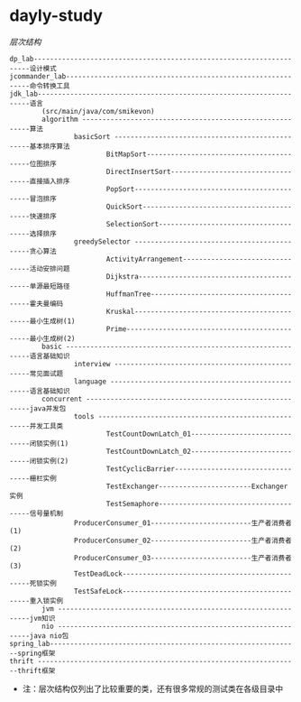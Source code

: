dayly-study
===========

*层次结构* 
    
    dp_lab---------------------------------------------------------------------设计模式
    jcommander_lab-------------------------------------------------------------命令转换工具
    jdk_lab--------------------------------------------------------------------语言
            (src/main/java/com/smikevon)
            algorithm ---------------------------------------------------------算法
                    basicSort -------------------------------------------------基本排序算法
                            BitMapSort-----------------------------------------位图排序
                            DirectInsertSort-----------------------------------直接插入排序
                            PopSort--------------------------------------------冒泡排序
                            QuickSort------------------------------------------快速排序
                            SelectionSort--------------------------------------选择排序
                    greedySelector --------------------------------------------贪心算法
                            ActivityArrangement--------------------------------活动安排问题
                            Dijkstra-------------------------------------------单源最短路径
                            HuffmanTree----------------------------------------霍夫曼编码
                            Kruskal--------------------------------------------最小生成树(1)
                            Prime----------------------------------------------最小生成树(2)
            basic -------------------------------------------------------------语言基础知识
                    interview -------------------------------------------------常见面试题
                    language --------------------------------------------------语言基础知识
            concurrent --------------------------------------------------------java并发包
                    tools -----------------------------------------------------并发工具类
                            TestCountDownLatch_01------------------------------闭锁实例(1)
                            TestCountDownLatch_02------------------------------闭锁实例(2)
                            TestCyclicBarrier----------------------------------栅栏实例
                            TestExchanger-----------------------Exchanger实例
                            TestSemaphore--------------------------------------信号量机制
                    ProducerConsumer_01-------------------------生产者消费者(1)
                    ProducerConsumer_02-------------------------生产者消费者(2)
                    ProducerConsumer_03-------------------------生产者消费者(3)
                    TestDeadLock-----------------------------------------------死锁实例
                    TestSafeLock-----------------------------------------------重入锁实例
            jvm ---------------------------------------------------------------jvm知识
            nio ---------------------------------------------------------------java nio包
    spring_lab--------------------------------------------------------------spring框架                
    thrift -----------------------------------------------------------------thrift框架
* 注：层次结构仅列出了比较重要的类，还有很多常规的测试类在各级目录中
